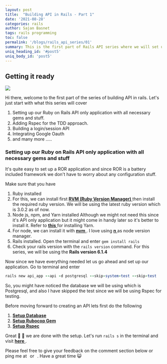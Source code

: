 ```yaml
---
layout: post
title:  "Building API in Rails - Part 1"
date: '2021-08-28'
categories: rails
author: Sajan Basnet
tags: rails programming
toc: false
permalink: '/blogs/rails_api_series/01'
summary: This is the first part of Rails API series where we will set up our rails application, rspec, and other necessary gems.
uniq_heading_id: '#post5'
uniq_body_id: 'post5'
---
```


## Getting it ready 

<img class= "img-fluid img-thumbnail img-space" src="{{site.baseurl}}/assets/img/api.jpeg">

Hi there, welcome to the first part of the series of building API in rails. Let's just start with what this series will cover 

1. Setting up our Ruby on Rails API only application with all necessary gems and stuff.
2. Adding Rspec for the TDD approach.
3. Building a login/session API
4. Integrating Google Oauth
5. and many more .....

### Setting up our Ruby on Rails API only application with all necessary gems and stuff

It's quite easy to set up a ROR application and since ROR is a battery included framework we don't have to worry about any configuration stuff. 

Make sure that you have
1. Ruby installed
2. For this, we can install first <a href="https://rvm.io/rvm/install" target="_blank">**RVM (Ruby Version Manager)** </a>then install the required ruby version. We will be using the latest ruby version which is 3.0.2 as of now. 
3. Node js, npm, and Yarn installed
   Although we might not need this since it's API only application but it might come in handy later so it's better to install it. Refer to  <a href="https://classic.yarnpkg.com/en/docs/install#windows-stable" target="_blank">**this** </a> for installing Yarn. 
4. For node, we can install it with <a href="https://github.com/tj/n" target="_blank">**nvm** </a>. I love using <a href="https://github.com/tj/n" target="_blank">**n** </a> as node version manager. 
5. Rails installed.
   Open the terminal and enter `gem install rails`
6. Check your rails version with the `rails version` command. For this series, we will be using the **Rails version 6.1.4**


Now since we have everything needed let us go ahead and set up our application.
Go to terminal and enter
```ruby
rails new api_app --api -d postgresql --skip-system-test --skip-test
```

So, you might have noticed the database we will be using which is Postgresql, and also I have skipped the test since we will be using Rspec for testing.



Before moving forward to creating an API lets first do the following
1. <a href="https://developerblogs.github.io/blogs/rails/01#3-setup-database" target="_blank">**Setup Database** </a>
2. <a href="https://developerblogs.github.io/blogs/rails/01#2-setup-robocop-gem">**Setup Rubocop Gem** </a>
3. <a href="https://developerblogs.github.io/blogs/rails/01#4-setup-rspec-for-testing" target="_blank">**Setup Rspec** </a>


Great 🎉 🎉 we are done with the setup. Let's run `rails s` in the terminal and visit <a href="http://localhost:3000/" target="_blank">**here** </a>.

Please feel free to give your feedback on the comment section below or ping me at <a aria-label="Send email" href="mailto:sajanbasnet75@gmail.com"><i class="icon fa fa-envelope" style="font-size:32px; margin: 0px 3px;"></i></a> or  <a aria-label="My LinkedIn" target="_blank" href="https://www.linkedin.com/in/sajan-basnet-b4b1b0148/"><i class="icon fa fa-linkedin-square" style="font-size:32px; margin: 0px 3px;" aria-hidden="true"></i></a>. Have a great time :smiley_cat: